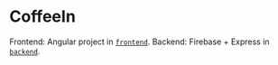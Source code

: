 # CoffeeIn

Frontend: Angular project in [`frontend`](./frontend).
Backend: Firebase + Express in [`backend`](./backend).